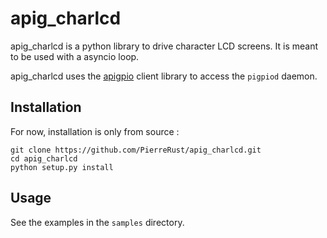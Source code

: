 # apig_charlcd
apig_charlcd is a python library to drive character LCD screens. It is meant 
to be used with a asyncio loop.

apig_charlcd uses the [apigpio](https://github.com/PierreRust/apigpio)
client library to access the `pigpiod` daemon.


## Installation

For now, installation is only from source :

    git clone https://github.com/PierreRust/apig_charlcd.git
    cd apig_charlcd
    python setup.py install
    
    
## Usage 

See the examples in the `samples` directory.
